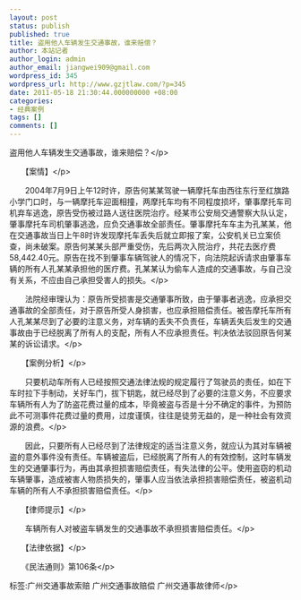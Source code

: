 ```yaml
---
layout: post
status: publish
published: true
title: 盗用他人车辆发生交通事故，谁来赔偿？
author: 本站记者
author_login: admin
author_email: jiangwei909@gmail.com
wordpress_id: 345
wordpress_url: http://www.gzjtlaw.com/?p=345
date: 2011-05-18 21:30:44.000000000 +08:00
categories:
- 经典案例
tags: []
comments: []
---
```

<p>盗用他人车辆发生交通事故，谁来赔偿？<&#47;p><p>　　【案情】<&#47;p><p>　　2004年7月9日上午12时许，原告何某某驾驶一辆摩托车由西往东行至红旗路小学门口时，与一辆摩托车迎面相撞，两摩托车均有不同程度损坏，肇事摩托车司机弃车逃逸，原告受伤被过路人送往医院治疗。经某市公安局交通警察大队认定，肇事摩托车司机肇事逃逸，应负交通事故全部责任。肇事摩托车车主为孔某某，他在交通事故当日上午8时许发现摩托车丢失后就立即报了案，公安机关已立案侦查，尚未破案。原告何某某头部严重受伤，先后两次入院治疗，共花去医疗费58,442.40元。原告在找不到肇事车辆驾驶人的情况下，向法院起诉请求由肇事车辆的所有人孔某某承担他的医疗费。孔某某认为偷车人造成的交通事故，与自己没有关系，不应由自己承担受害人的损失。<&#47;p><p>　　法院经审理认为：原告所受损害是交通肇事所致，由于肇事者逃逸，应承担交通事故的全部责任，对于原告所受人身损害，也应承担赔偿责任。被告摩托车所有人孔某某尽到了必要的注意义务，对车辆的丢失不负责任，车辆丢失后发生的交通事故由于已经脱离了所有人的支配，所有人不应承担责任。判决依法驳回原告何某某的诉讼请求。<&#47;p><p>　　【案例分析】<&#47;p><p>　　只要机动车所有人已经按照交通法律法规的规定履行了驾驶员的责任，如在下车时拉下手制动，关好车门，拔下钥匙，就已经尽到了必要的注意义务，不应要求车辆所有人为了防盗花费过量的成本，毕竟被盗与否是十分不确定的事件，为预防此不可测事件花费过量的费用，过度谨慎，往往是徒劳无益的，是一种社会有效资源的浪费。<&#47;p><p>　　因此，只要所有人已经尽到了法律规定的适当注意义务，就应认为其对车辆被盗的意外事件没有责任。车辆被盗后，已经脱离了所有人的有效控制，这时车辆发生的交通肇事行为，再由其承担损害赔偿责任，有失法律的公平。使用盗窃的机动车辆肇事，造成被害人物质损失的，肇事人应当依法承担损害赔偿责任，被盗机动车辆的所有人不承担损害赔偿责任。<&#47;p><p>　　【律师提示】<&#47;p><p>　　车辆所有人对被盗车辆发生的交通事故不承担损害赔偿责任。<&#47;p><p>　　【法律依据】<&#47;p><p>　　《民法通则》第106条<&#47;p><br&#47;><p>标签:广州交通事故索赔 广州交通事故赔偿 广州交通事故律师<&#47;p>
